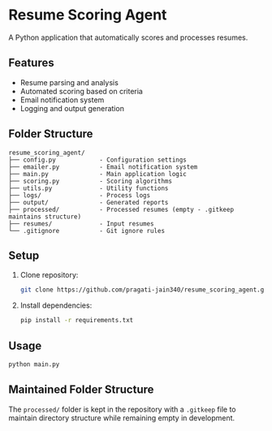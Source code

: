 # Resume Scoring Agent

A Python application that automatically scores and processes resumes.

## Features
- Resume parsing and analysis
- Automated scoring based on criteria
- Email notification system
- Logging and output generation

## Folder Structure
```
resume_scoring_agent/
├── config.py            - Configuration settings
├── emailer.py           - Email notification system
├── main.py              - Main application logic
├── scoring.py           - Scoring algorithms
├── utils.py             - Utility functions
├── logs/                - Process logs
├── output/              - Generated reports
├── processed/           - Processed resumes (empty - .gitkeep maintains structure)
├── resumes/             - Input resumes
└── .gitignore           - Git ignore rules
```

## Setup
1. Clone repository:
   ```bash
   git clone https://github.com/pragati-jain340/resume_scoring_agent.git
   ```
2. Install dependencies:
   ```bash
   pip install -r requirements.txt
   ```

## Usage
```bash
python main.py
```

## Maintained Folder Structure
The `processed/` folder is kept in the repository with a `.gitkeep` file to maintain directory structure while remaining empty in development.